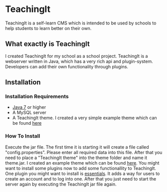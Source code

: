 # TeachingIt
TeachingIt is a self-learn CMS which is intended to be used by schools to help students to learn better on their own.

## What exactly is TeachingIt
I created TeachingIt for my school as a school project. TeachingIt is a webserver written in Java, which has a very rich api and plugin-system. Developers can add their own functionality through plugins.

## Installation
### Installation Requirements
* [Java 7](https://www.java.com/download/) or higher
* A MySQL server
* A TeachingIt theme. I created a very simple example theme which can be found [here](https://github.com/Simonsator/TeachingIt-Standard-Theme/)
### How To Install
Execute the jar file. The first time it is starting it will create a file called "config.properties". Please enter all required data into this file. After that you need to place a "TeachingIt theme" into the theme folder and name it theme.jar. I created an example theme which can be found [here](https://github.com/Simonsator/TeachingIt-Standard-Theme/). You might want to install some plugins now to add some functionallity to TeachingIt. One plugin you might want to install is [essentials](https://github.com/Simonsator/TeachingIt-Essentials/). It adds a way for users to create an account and to log into one. After that you just need to start the server again by executing the TeachingIt jar file again.
